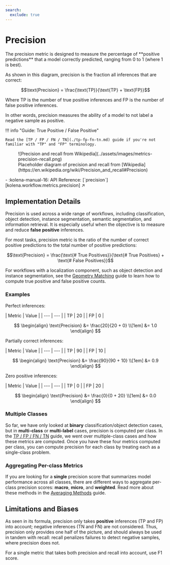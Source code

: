 ```yaml
---
search:
  exclude: true
---
```


# Precision

<div class="grid" markdown>
<div markdown>
The precision metric is designed to measure the percentage of **positive predictions** that a model correctly predicted,
ranging from 0 to 1 (where 1 is best).

As shown in this diagram, precision is the fraction all inferences that are correct:

$$\text{Precision} = \frac{\text{TP}}{\text{TP} + \text{FP}}$$

Where $\text{TP}$ is the number of true positive inferences and $\text{FP}$ is the number of false positive inferences.

In other words, precision measures the ability of a model to not label a negative sample as positive.

!!! info "Guide: True Positive / False Positive"

    Read the [TP / FP / FN / TN](./tp-fp-fn-tn.md) guide if you're not familiar with "TP" and "FP" terminology.

</div>

<figure markdown>
  ![Precision and recall from Wikipedia](../assets/images/metrics-precision-recall.png)
  <figcaption markdown>Placeholder diagram of precision and recall from [Wikipedia](https://en.wikipedia.org/wiki/Precision_and_recall#Precision)
</figure>
</div>

<div class="grid cards" markdown>
- :kolena-manual-16: API Reference: [`precision`][kolena.workflow.metrics.precision] ↗
</div>


## Implementation Details

Precision is used across a wide range of workflows, including classification, object detection, instance segmentation,
semantic segmentation, and information retrieval. It is especially useful when the objective is to measure and reduce
**false positive** inferences.

For most tasks, precision metric is the ratio of the number of correct positive predictions to
the total number of positive predictions:

$$\text{Precision} = \frac{\text{# True Positives}}{\text{# True Positives} + \text{# False Positives}}$$

For workflows with a localization component, such as object detection and instance segmentation, see the
[Geometry Matching](./geometry-matching.md) guide to learn how to compute true positive and false positive counts.

### Examples

Perfect inferences:

<div class="grid" markdown>
| Metric | Value |
| --- | --- |
| TP | 20 |
| FP | 0 |

$$
\begin{align}
\text{Precision} &= \frac{20}{20 + 0} \\[1em]
&= 1.0
\end{align}
$$
</div>

Partially correct inferences:

<div class="grid" markdown>
| Metric | Value |
| --- | --- |
| TP | 90 |
| FP | 10 |

$$
\begin{align}
\text{Precision} &= \frac{90}{90 + 10} \\[1em]
&= 0.9
\end{align}
$$
</div>

Zero positive inferences:

<div class="grid" markdown>
| Metric | Value |
| --- | --- |
| TP | 0 |
| FP | 20 |

$$
\begin{align}
\text{Precision} &= \frac{0}{0 + 20} \\[1em]
&= 0.0
\end{align}
$$
</div>

### Multiple Classes

So far, we have only looked at **binary** classification/object detection cases, but in **multi-class** or
**multi-label** cases, precision is computed per class. In the [TP / FP / FN / TN](./tp-fp-fn-tn.md) guide,
we went over multiple-class cases and how these metrics are computed. Once you have these four metrics computed per
class, you can compute precision for each class by treating each as a single-class problem.

### Aggregating Per-class Metrics

If you are looking for a **single** precision score that summarizes model performance across all classes, there are
different ways to aggregate per-class precision scores: **macro**, **micro**, and **weighted**. Read more about these
methods in the [Averaging Methods](./averaging-methods.md) guide.

## Limitations and Biases

As seen in its formula, precision only takes **positive** inferences (TP and FP) into account; negative inferences
(TN and FN) are not considered. Thus, precision only provides one half of the picture, and should always be used in
tandem with recall: recall penalizes failures to detect negative samples, where precision does not.

For a single metric that takes both precision and recall into account, use F1 score.
